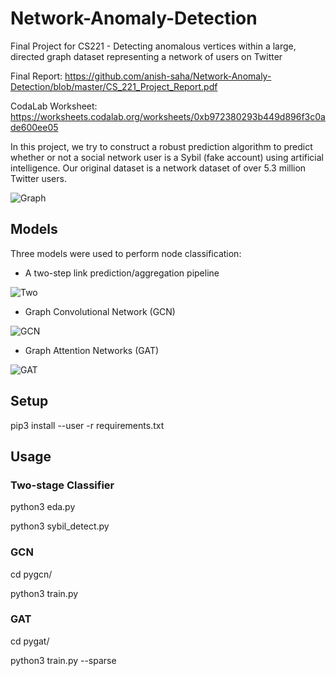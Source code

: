 # Network-Anomaly-Detection
Final Project for CS221 - Detecting anomalous vertices within a large, directed graph dataset representing a network of users on Twitter

Final Report: https://github.com/anish-saha/Network-Anomaly-Detection/blob/master/CS_221_Project_Report.pdf

CodaLab Worksheet: https://worksheets.codalab.org/worksheets/0xb972380293b449d896f3c0ade600ee05

In this project, we try to construct a robust prediction algorithm to predict whether or not a social network user is a Sybil (fake account) using artificial intelligence. Our original dataset is a network dataset of over 5.3 million Twitter users.

![Graph](https://github.com/anish-saha/Network-Anomaly-Detection/blob/master/figures/graph.png)

## Models

Three models were used to perform node classification:
* A two-step link prediction/aggregation pipeline

![Two](https://github.com/anish-saha/Network-Anomaly-Detection/blob/master/figures/Link_Prediction_Classifier.png)

* Graph Convolutional Network (GCN)

![GCN](https://github.com/anish-saha/Network-Anomaly-Detection/blob/master/figures/gcn.png)

* Graph Attention Networks (GAT)

![GAT](https://github.com/anish-saha/Network-Anomaly-Detection/blob/master/figures/gat.png)

## Setup
pip3 install --user -r requirements.txt

## Usage

### Two-stage Classifier
python3 eda.py

python3 sybil_detect.py

### GCN
cd pygcn/

python3 train.py

### GAT
cd pygat/

python3 train.py --sparse

